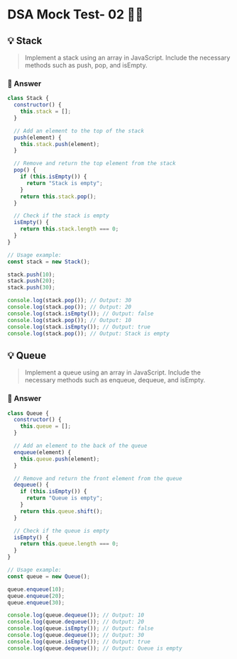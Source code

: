 # DSA Mock Test- 02 📕🚀

## 💡 Stack

> Implement a stack using an array in JavaScript. Include the necessary methods such as push, pop, and isEmpty.

### 🚀 Answer

```javascript
class Stack {
  constructor() {
    this.stack = [];
  }

  // Add an element to the top of the stack
  push(element) {
    this.stack.push(element);
  }

  // Remove and return the top element from the stack
  pop() {
    if (this.isEmpty()) {
      return "Stack is empty";
    }
    return this.stack.pop();
  }

  // Check if the stack is empty
  isEmpty() {
    return this.stack.length === 0;
  }
}

// Usage example:
const stack = new Stack();

stack.push(10);
stack.push(20);
stack.push(30);

console.log(stack.pop()); // Output: 30
console.log(stack.pop()); // Output: 20
console.log(stack.isEmpty()); // Output: false
console.log(stack.pop()); // Output: 10
console.log(stack.isEmpty()); // Output: true
console.log(stack.pop()); // Output: Stack is empty
```

## 💡 Queue

> Implement a queue using an array in JavaScript. Include the necessary methods such as enqueue, dequeue, and isEmpty.

### 🚀 Answer

```javascript
class Queue {
  constructor() {
    this.queue = [];
  }

  // Add an element to the back of the queue
  enqueue(element) {
    this.queue.push(element);
  }

  // Remove and return the front element from the queue
  dequeue() {
    if (this.isEmpty()) {
      return "Queue is empty";
    }
    return this.queue.shift();
  }

  // Check if the queue is empty
  isEmpty() {
    return this.queue.length === 0;
  }
}

// Usage example:
const queue = new Queue();

queue.enqueue(10);
queue.enqueue(20);
queue.enqueue(30);

console.log(queue.dequeue()); // Output: 10
console.log(queue.dequeue()); // Output: 20
console.log(queue.isEmpty()); // Output: false
console.log(queue.dequeue()); // Output: 30
console.log(queue.isEmpty()); // Output: true
console.log(queue.dequeue()); // Output: Queue is empty
```
